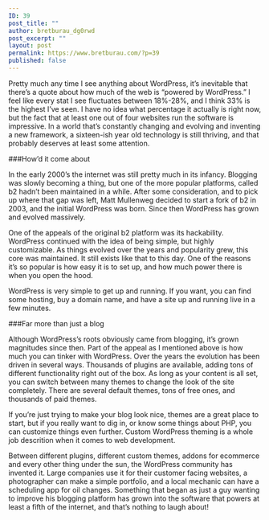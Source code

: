 ```yaml
---
ID: 39
post_title: ""
author: bretburau_dg0rwd
post_excerpt: ""
layout: post
permalink: https://www.bretburau.com/?p=39
published: false
---
```

Pretty much any time I see anything about WordPress, it’s inevitable that there’s a quote about how much of the web is “powered by WordPress.” I feel like every stat I see fluctuates between 18%-28%, and I think 33% is the highest I’ve seen. I have no idea what percentage it actually is right now, but the fact that at least one out of four websites run the software is impressive. In a world that’s constantly changing and evolving and inventing a new framework, a sixteen-ish year old technology is still thriving, and that probably deserves at least some attention.

###How’d it come about

In the early 2000’s the internet was still pretty much in its infancy. Blogging was slowly becoming a thing, but one of the more popular platforms, called b2 hadn’t been maintained in a while. After some consideration, and to pick up where that gap was left, Matt Mullenweg decided to start a fork of b2 in 2003, and the initial WordPress was born. Since then WordPress has grown and evolved massively.

One of the appeals of the original b2 platform was its hackability. WordPress continued with the idea of being simple, but highly customizable. As things evolved over the years and popularity grew, this core was maintained. It still exists like that to this day. One of the reasons it’s so popular is how easy it is to set up, and how much power there is when you open the hood. 

WordPress is very simple to get up and running. If you want, you can find some hosting, buy a domain name, and have a site up and running live in a few minutes.

###Far more than just a blog

Although WordPress’s roots obviously came from blogging, it’s grown magnitudes since then. Part of the appeal as I mentioned above is how much you can tinker with WordPress. Over the years the evolution has been driven in several ways. Thousands of plugins are available, adding tons of different functionality right out of the box. As long as your content is all set, you can switch between many themes to change the look of the site completely. There are several default themes, tons of free ones, and thousands of paid themes. 

If you’re just trying to make your blog look nice, themes are a great place to start, but if you really want to dig in, or know some things about PHP, you can customize things even further. Custom WordPress theming is a whole job descrition when it comes to web development. 

Between different plugins, different custom themes, addons for ecommerce and every other thing under  the sun, the WordPress community has invented it. Large companies use it for their customer facing websites, a photographer can make a simple portfolio, and a local mechanic can have a scheduling app for oil changes. Something that began as just a guy wanting to improve his blogging platform has grown into the software that powers at least a fifth of the internet, and that’s nothing to laugh about!